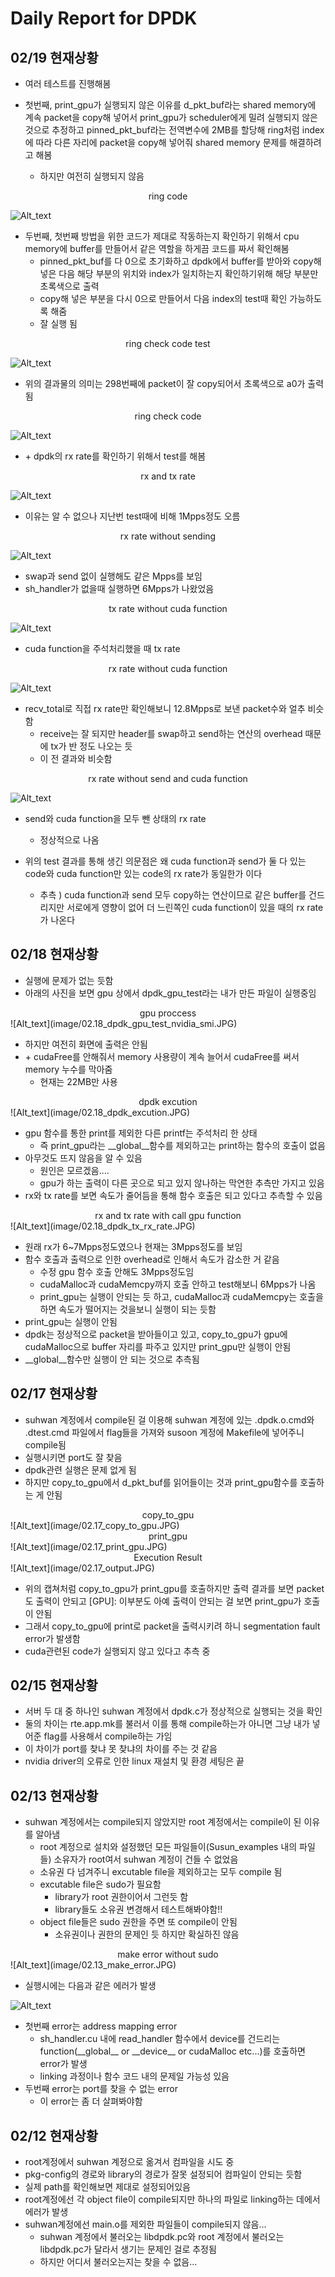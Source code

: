 # Daily Report for DPDK

## 02/19 현재상황

* 여러 테스트를 진행해봄

* 첫번째, print_gpu가 실행되지 않은 이유를 d_pkt_buf라는 shared memory에 계속 packet을 copy해 넣어서 print_gpu가 scheduler에게 밀려 실행되지 않은 것으로 추정하고 pinned_pkt_buf라는 전역변수에 2MB를 할당해 ring처럼 index에 따라 다른 자리에 packet을 copy해 넣어줘 shared memory 문제를 해결하려고 해봄
  * 하지만 여전히 실행되지 않음



<center> ring code </center>



![Alt_text](image/02.19_ring_code.JPG)



* 두번째, 첫번째 방법을 위한 코드가 제대로 작동하는지 확인하기 위해서 cpu memory에 buffer를 만들어서 같은 역할을 하게끔 코드를 짜서 확인해봄
  * pinned_pkt_buf를 다 0으로 초기화하고 dpdk에서 buffer를 받아와 copy해 넣은 다음 해당 부분의 위치와 index가 일치하는지 확인하기위해 해당 부분만 초록색으로 출력
  * copy해 넣은 부분을 다시 0으로 만들어서 다음 index의 test때 확인 가능하도록 해줌 
  * 잘 실행 됨

<center> ring check code test </center>



![Alt_text](image/02.19_handler_ring_test.JPG)

* 위의 결과물의 의미는 298번째에 packet이 잘 copy되어서 초록색으로 a0가 출력됨

<center> ring check code </center>



![Alt_text](image/02.19_ring_check_code.JPG)



* \+ dpdk의 rx rate를 확인하기 위해서 test를 해봄



<center> rx and tx rate </center>



![Alt_text](image/02.19_rx_and_tx_rate.JPG)

* 이유는 알 수 없으나 지난번 test때에 비해 1Mpps정도 오름



<center> rx rate without sending </center>



![Alt_text](image/02.19_rx_rate_without_swap.JPG)

* swap과 send  없이 실행해도 같은 Mpps를 보임
* sh_handler가 없을때 실행하면 6Mpps가 나왔었음



<center> tx rate without cuda function </center>



![Alt_text](image/02.19_rx_and_tx_rate_without_cuda_fct.JPG)

* cuda function을 주석처리했을 때 tx rate



<center> rx rate without cuda function </center>



![Alt_text](image/02.19_rx_rate_without_cuda_fct.JPG)

* recv_total로 직접 rx rate만 확인해보니 12.8Mpps로 보낸 packet수와 얼추 비슷함
  * receive는 잘 되지만 header를 swap하고 send하는 연산의 overhead 때문에 tx가 반 정도 나오는 듯
  * 이 전 결과와 비슷함



<center> rx rate without send and cuda function </center>



![Alt_text](image/02.19_rx_rate_without_swap_and_cuda_fct.JPG)

* send와 cuda function을 모두 뺀 상태의 rx rate
  * 정상적으로 나옴



* 위의 test 결과를 통해 생긴 의문점은 왜 cuda function과 send가 둘 다 있는 code와 cuda function만 있는 code의 rx rate가 동일한가 이다
  * 추측 ) cuda function과 send 모두 copy하는 연산이므로 같은 buffer를 건드리지만 서로에게 영향이 없어 더 느린쪽인 cuda function이 있을 때의 rx rate가 나온다





## 02/18 현재상황

* 실행에 문제가 없는 듯함
* 아래의 사진을 보면 gpu 상에서 dpdk_gpu_test라는 내가 만든 파일이 실행중임

<center> gpu proccess </center>
![Alt_text](image/02.18_dpdk_gpu_test_nvidia_smi.JPG)

* 하지만 여전히 화면에 출력은 안됨
* \+ cudaFree를 안해줘서 memory 사용량이 계속 늘어서 cudaFree를 써서 memory 누수를 막아줌
  * 현재는 22MB만 사용




<center> dpdk excution </center>
![Alt_text](image/02.18_dpdk_excution.JPG)

* gpu 함수를 통한 print를 제외한 다른 printf는 주석처리 한 상태
  * 즉 print_gpu라는 \_\_global\_\_함수를 제외하고는 print하는 함수의 호출이 없음
* 아무것도 뜨지 않음을 알 수 있음
  * 원인은 모르겠음....
  * gpu가 하는 출력이 다른 곳으로 되고 있지 않나하는 막연한 추측만 가지고 있음
* rx와 tx rate를 보면 속도가 줄어듬을 통해 함수 호출은 되고 있다고 추측할 수 있음



<center> rx and tx rate with call gpu function </center>
![Alt_text](image/02.18_dpdk_tx_rx_rate.JPG)



* 원래 rx가 6~7Mpps정도였으나 현재는 3Mpps정도를 보임
* 함수 호출과 출력으로 인한 overhead로 인해서 속도가 감소한 거 같음 
  * 수정 gpu 함수 호출 안해도 3Mpps정도임
  * cudaMalloc과 cudaMemcpy까지 호출 안하고 test해보니 6Mpps가 나옴
  * print_gpu는 실행이 안되는 듯 하고, cudaMalloc과 cudaMemcpy는 호출을 하면 속도가 떨어지는 것을보니 실행이 되는 듯함
* print_gpu는 실행이 안됨
* dpdk는 정상적으로 packet을 받아들이고 있고, copy_to_gpu가 gpu에 cudaMalloc으로 buffer 자리를 파주고 있지만 print_gpu만 실행이 안됨
* \_\_global\_\_함수만 실행이  안 되는 것으로 추측됨



## 02/17 현재상황

* suhwan 계정에서 compile된 걸 이용해 suhwan 계정에 있는 .dpdk.o.cmd와 .dtest.cmd 파일에서 flag들을 가져와 susoon 계정에 Makefile에 넣어주니 compile됨
* 실행시키면 port도 잘 찾음
* dpdk관련 실행은 문제 없게 됨
* 하지만 copy_to_gpu에서 d_pkt_buf를 읽어들이는 것과 print_gpu함수를 호출하는 게 안됨



<center>copy_to_gpu</center>
![Alt_text](image/02.17_copy_to_gpu.JPG)



<center> print_gpu </center>
![Alt_text](image/02.17_print_gpu.JPG)



<center>  Execution Result </center>
![Alt_text](image/02.17_output.JPG)



* 위의 캡쳐처럼 copy_to_gpu가 print_gpu를 호출하지만 출력 결과를 보면 packet도 출력이 안되고 [GPU]: 이부분도 아예 출력이 안되는 걸 보면 print_gpu가 호출이 안됨
* 그래서 copy_to_gpu에 print로 packet을 출력시키려 하니 segmentation fault error가 발생함
* cuda관련된 code가 실행되지 않고 있다고 추측 중



## 02/15 현재상황

* 서버 두 대 중 하나인 suhwan 계정에서 dpdk.c가 정상적으로 실행되는 것을 확인
* 둘의 차이는 rte.app.mk를 불러서 이를 통해 compile하는가 아니면 그냥 내가 넣어준 flag를 사용해서 compile하는 가임
* 이 차이가 port를 찾냐 못 찾냐의 차이를 주는 것 같음
* nvidia driver의 오류로 인한 linux 재설치 및 환경 세팅은 끝



## 02/13 현재상황

* suhwan 계정에서는 compile되지 않았지만 root 계정에서는 compile이 된 이유를 알아냄
  * root 계정으로 설치와 설정했던 모든 파일들이(Susun_examples 내의 파일들) 소유자가 root여서 suhwan 계정이 건들 수 없었음
  * 소유권 다 넘겨주니 excutable file을 제외하고는 모두 compile 됨
  * excutable file은 sudo가 필요함
    * library가 root 권한이어서 그런듯 함
    * library들도 소유권 변경해서 테스트해봐야함!!
  * object file들은 sudo 권한을 주면 또 compile이 안됨
    * 소유권이나 권한의 문제인 듯 하지만 확실하진 않음



<center> make error without sudo </center>
![Alt_text](image/02.13_make_error.JPG)



* 실행시에는 다음과 같은 에러가 발생

![Alt_text](image/02.13_excution_error.JPG)



* 첫번째 error는 address mapping error
  * sh_handler.cu 내에 read_handler 함수에서 device를 건드리는 function(\_\_global\_\_ or \_\_device\_\_ or cudaMalloc etc...)를 호출하면 error가 발생
  * linking 과정이나 함수 코드 내의 문제일 가능성 있음
* 두번째 error는 port를 찾을 수 없는 error
  * 이 error는 좀 더 살펴봐야함



## 02/12 현재상황

* root계정에서 suhwan 계정으로 옮겨서 컴파일을 시도 중
* pkg-config의 경로와 library의 경로가 잘못 설정되어 컴파일이 안되는 듯함
* 실제 path를 확인해보면 제대로 설정되어있음
* root계정에선 각 object file이 compile되지만 하나의 파일로 linking하는 데에서 에러가 발생
* suhwan계정에선 main.o를 제외한 파일들이 compile되지 않음...
  * suhwan 계정에서 불러오는 libdpdk.pc와 root 계정에서 불러오는 libdpdk.pc가 달라서 생기는 문제인 걸로 추정됨
  * 하지만 어디서 불러오는지는 찾을 수 없음...